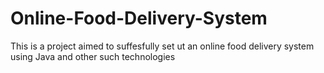 # Online-Food-Delivery-System
This is a project aimed to suffesfully set ut an online food delivery system using Java and other such technologies

